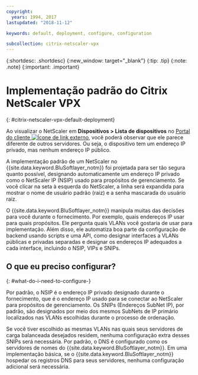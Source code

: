 ```yaml
---
copyright:
  years: 1994, 2017
lastupdated: "2018-11-12"

keywords: default, deployment, configure, configuration

subcollection: citrix-netscaler-vpx
---
```


{:shortdesc: .shortdesc}
{:new_window: target="_blank"}
{:tip: .tip}
{:note: .note}
{:important: .important}

# Implementação padrão do Citrix NetScaler VPX
{: #citrix-netscaler-vpx-default-deployment}

Ao visualizar o NetScaler em **Dispositivos > Lista de dispositivos** no [Portal do cliente ![Ícone de link externo](../../icons/launch-glyph.svg "Ícone de link externo")](https://control.softlayer.com/), você poderá observar que ele parece diferente de outros servidores. Ou seja, o dispositivo tem um endereço IP privado, mas nenhum endereço IP público.

A implementação padrão de um NetScaler no {{site.data.keyword.BluSoftlayer_notm}} foi projetada para ser tão segura quanto possível, designando automaticamente um endereço IP privado como o NetScaler IP (NSIP) usado para propósitos de gerenciamento. Se você clicar na seta à esquerda do NetScaler, a linha será expandida para mostrar o nome de usuário padrão (raiz) e a senha mascarada do usuário raiz.

O {{site.data.keyword.BluSoftlayer_notm}} manipula muitas das decisões para você durante o fornecimento. Por exemplo, quais endereços IP usar para quais propósitos. Ele pergunta quais VLANs você gostaria de usar para implementação. Além disso, ele automatiza boa parte da configuração de backend usando scripts e uma API, como designar interfaces a VLANs públicas e privadas separadas e designar os endereços IP adequados a cada interface, incluindo o NSIP, VIPs e SNIPs.

## O que eu preciso configurar?
{: #what-do-i-need-to-configure-}

Por padrão, o NSIP é o endereço IP privado designado durante o fornecimento, que é o endereço IP usado para se conectar ao NetScaler para propósitos de gerenciamento. Os SNIPs (Endereços SubNet IP), por padrão, são designados por meio dos mesmos SubNets de IP primário localizados nas VLANs escolhidas durante o processo de ordenação.

Se você tiver escolhido as mesmas VLANs nas quais seus servidores de carga balanceada desejados residem, nenhuma configuração extra desses SNIPs será necessária. Por padrão, o DNS é configurado como os servidores de nomes do {{site.data.keyword.BluSoftlayer_notm}}. Em uma implementação básica, se o {{site.data.keyword.BluSoftlayer_notm}} hospedar os registros DNS para seus servidores, nenhuma configuração adicional será necessária.
